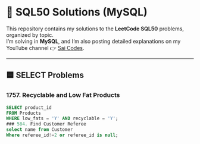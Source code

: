 # 📘 SQL50 Solutions (MySQL)

This repository contains my solutions to the **LeetCode SQL50** problems, organized by topic.  
I’m solving in **MySQL**, and I’m also posting detailed explanations on my YouTube channel 👉 [Sai Codes](https://www.youtube.com/@saicodes).  

---

## 🟦 SELECT Problems

### 1757. Recyclable and Low Fat Products  
```sql
SELECT product_id
FROM Products
WHERE low_fats = 'Y' AND recyclable = 'Y';
### 584. Find Customer Referee
select name from Customer
Where referee_id!=2 or referee_id is null;
